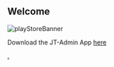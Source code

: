## Welcome 

![playStoreBanner](https://user-images.githubusercontent.com/45605051/169650663-745b8471-e831-4c81-8ad8-6fa1f29434f2.png)

Download the JT-Admin App [here](https://madatr.github.io/jumlahtechnology/admin_app/index.html)




[.](https://madatr.github.io/hosn/hosn/index.html)
